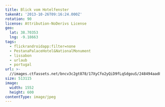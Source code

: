 ```yaml
---
title: Blick vom Hotelfenster
takenAt: '2013-10-26T09:16:24.000Z'
rotation: 90
license: Attribution-NoDerivs License
geo:
  lat: 38.70353
  lng: -9.18663
tags:
  - flickrandroidapp:filter=none
  - PestanaPalaceHotel&NationalMonument
  - lissabon
  - urlaub
  - portugal
url: >-
  //images.ctfassets.net/bncv3c2gt878/17XyCfo2yQiD9fLqSdgouS/248494aad8c119dd55be2927ee228cab/blick-vom-hotelfenster_10489689763_o
size: 513115
image:
  width: 1552
  height: 600
contentType: image/jpeg
---
```


